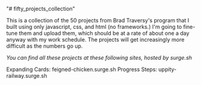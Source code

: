 "# fifty_projects_collection"

This is a collection of the 50 projects from Brad Traversy's program that I built using only javascript, css, and html (no frameworks.)
I'm going to fine-tune them and upload them, which should be at a rate of about one a day anyway with my work schedule.
The projects will get increasingly more difficult as the numbers go up.

_You can find all these projects at these following sites, hosted by surge.sh_

Expanding Cards: feigned-chicken.surge.sh
Progress Steps: uppity-railway.surge.sh